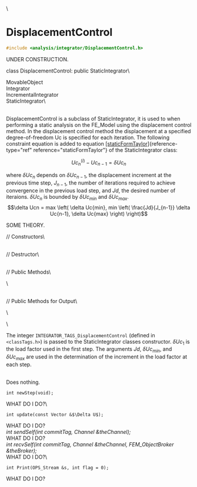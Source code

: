 \
# DisplacementControl 

```cpp
#include <analysis/integrator/DisplacementControl.h>
```
UNDER CONSTRUCTION.

class DisplacementControl: public StaticIntegrator\

MovableObject\
Integrator\
IncrementalIntegrator\
StaticIntegrator\

\
DisplacementControl is a subclass of StaticIntegrator, it is used to
when performing a static analysis on the FE_Model using the displacement
control method. In the displacement control method the displacement at a
specified degree-of-freedom Uc is specified for each iteration. The
following constraint equation is added to
equation [\[staticFormTaylor\]](#staticFormTaylor){reference-type="ref"
reference="staticFormTaylor"} of the StaticIntegrator class:

$$Uc_n^{(i)} - Uc_{n-1} = \delta Uc_n$$

where $\delta Uc_n$ depends on $\delta Uc_{n-1}$, the displacement
increment at the previous time step, $J_{n-1}$, the number of iterations
required to achieve convergence in the previous load step, and $Jd$, the
desired number of iteraions. $\delta
Uc_n$ is bounded by $\delta Uc_{min}$ and $\delta Uc_{max}$.
$$\delta Ucn = max \left( \delta Uc{min}, min \left(
\frac{Jd}{J_{n-1}} \delta Uc{n-1}, \delta Uc{max} \right) \right)$$

SOME THEORY.

// Constructors\

\
// Destructor\

\
// Public Methods\

\

\
// Public Methods for Output\

\

\

The integer `INTEGRATOR_TAGS_DisplacementControl` (defined in
 `<classTags.h>`) is passed to the StaticIntegrator classes
constructor. $\delta Uc_1$ is the load factor used in the first step.
The arguments $Jd$, $\delta Uc_{min}$, and $\delta
Uc_{max}$ are used in the determination of the increment in the load
factor at each step.

\
Does nothing.


```{.cpp}
int newStep(void);
```

WHAT DO I DO?\

```{.cpp}
int update(const Vector &$\Delta U$);
```

WHAT DO I DO?\
*int sendSelf(int commitTag, Channel &theChannel);* \
WHAT DO I DO?\
*int recvSelf(int commitTag, Channel &theChannel, FEM_ObjectBroker
&theBroker);* \
WHAT DO I DO?\

```{.cpp}
int Print(OPS_Stream &s, int flag = 0);
```

WHAT DO I DO?

